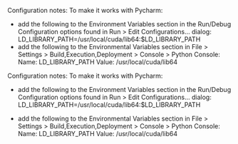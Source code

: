 Configuration notes:
To make it works with Pycharm:
- add the following to the Environment Variables section in the Run/Debug Configuration options found in Run > Edit Configurations... dialog:
    LD_LIBRARY_PATH=/usr/local/cuda/lib64:$LD_LIBRARY_PATH
- add the following to the Environmental Variables section in File > Settings > Build,Execution,Deployment > Console > Python Console:
    Name: LD_LIBRARY_PATH
    Value: /usr/local/cuda/lib64

Configuration notes: To make it works with Pycharm:

+ add the following to the Environment Variables section in the Run/Debug Configuration options found in Run > Edit Configurations... dialog: LD_LIBRARY_PATH=/usr/local/cuda/lib64:$LD_LIBRARY_PATH

+ add the following to the Environmental Variables section in File > Settings > Build,Execution,Deployment > Console > Python Console: Name: LD_LIBRARY_PATH Value: /usr/local/cuda/lib64

